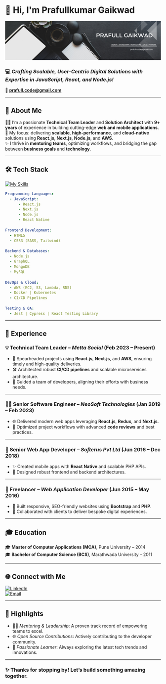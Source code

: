 
# 🌟 Hi, I'm **Prafullkumar Gaikwad**  

![Banner](./banner_github.png)  

### 💻 *Crafting Scalable, User-Centric Digital Solutions with Expertise in JavaScript, React, and Node.js!*  

📧 **[prafull.code@gmail.com](mailto:prafull.code@gmail.com)**  

---

## 🚀 About Me  

👨‍💻 I’m a passionate **Technical Team Leader** and **Solution Architect** with **9+ years** of experience in building cutting-edge **web and mobile applications**.  
🎯 My focus: delivering **scalable**, **high-performance**, and **cloud-native** solutions using **React.js**, **Next.js**, **Node.js**, and **AWS**.  
✨ I thrive in **mentoring teams**, optimizing workflows, and bridging the gap between **business goals** and **technology**.

---

## 🛠️ Tech Stack  
[![My Skills](https://skillicons.dev/icons?i=js,nodejs,ts,react,nextjs,redux,express,mongodb,mysql,aws,html,css,graphql,jest,cypress,d3,apollo,firebase,bootstrap,npm,git,github,docker,kubernetes,webpack,atom,postman,vercel,vscode,discord)]([https://skillicons.dev](https://www.linkedin.com/in/prafull-gaikwad))
```yaml
Programming Languages: 
  - JavaScript:
      - React.js
      - Next.js
      - Node.js
      - React Native

Frontend Development:
  - HTML5
  - CSS3 (SASS, Tailwind)

Backend & Databases: 
  - Node.js
  - GraphQL
  - MongoDB
  - MySQL

DevOps & Cloud: 
  - AWS (EC2, S3, Lambda, RDS)
  - Docker | Kubernetes
  - CI/CD Pipelines

Testing & QA: 
  - Jest | Cypress | React Testing Library
```

---

## 💼 Experience  

### 💡 **Technical Team Leader** – *Metta Social* (Feb 2023 – Present)  
- 🚀 Spearheaded projects using **React.js**, **Next.js**, and **AWS**, ensuring timely and high-quality deliveries.  
- 🛠️ Architected robust **CI/CD pipelines** and scalable microservices architecture.  
- 🎯 Guided a team of developers, aligning their efforts with business needs.  

---

### 👨‍💻 **Senior Software Engineer** – *NeoSoft Technologies* (Jan 2019 – Feb 2023)  
- 🌐 Delivered modern web apps leveraging **React.js**, **Redux**, and **Next.js**.  
- 🧹 Optimized project workflows with advanced **code reviews** and best practices.  

---

### 📱 **Senior Web App Developer** – *Softerus Pvt Ltd* (Jun 2016 – Dec 2018)  
- ✨ Created mobile apps with **React Native** and scalable PHP APIs.  
- 🔧 Designed robust frontend and backend architectures.  

---

### 🌟 **Freelancer** – *Web Application Developer* (Jun 2015 – May 2016)  
- 🎨 Built responsive, SEO-friendly websites using **Bootstrap** and **PHP**.  
- 🤝 Collaborated with clients to deliver bespoke digital experiences.  

---

## 🎓 Education  

🎓 **Master of Computer Applications (MCA)**, Pune University – 2014  
🎓 **Bachelor of Computer Science (BCS)**, Marathwada University – 2011  

---

## 🌐 Connect with Me  

[![LinkedIn](https://img.shields.io/badge/LinkedIn-Connect-blue?style=flat&logo=linkedin)](https://www.linkedin.com/in/prafull-gaikwad)  
[![Email](https://img.shields.io/badge/Email-Me-blue?style=flat&logo=gmail)](mailto:prafull.code@gmail.com)  



---

## 🌟 Highlights  

- 👨‍🏫 *Mentoring & Leadership*: A proven track record of empowering teams to excel.  
- 🌐 *Open Source Contributions*: Actively contributing to the developer community.  
- 🚀 *Passionate Learner*: Always exploring the latest tech trends and innovations.

---

### ✨ Thanks for stopping by! Let’s build something amazing together.  

